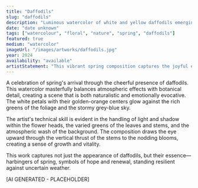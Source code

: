 ```yaml
---
title: "Daffodils"
slug: "daffodils"
description: "Luminous watercolor of white and yellow daffodils emerging from verdant foliage under a dramatic cloudy sky"
date: "date unknown"
tags: ["watercolour", "floral", "nature", "spring", "daffodils"]
featured: true
medium: "watercolor"
imageUrl: "/images/artworks/daffodils.jpg"
year: 2024
availability: "available"
artistStatement: "This vibrant spring composition captures the joyful emergence of daffodils in full bloom. The artist employs masterful wet-into-wet techniques to create atmospheric depth, with a moody blue-grey sky providing dramatic contrast to the brilliant whites and warm yellows of the flowers. The bold green foliage anchors the composition with strong vertical movements, while the delicate petals seem to dance in spring light. The painting celebrates renewal and the irrepressible spirit of nature awakening after winter. [AI GENERATED - PLACEHOLDER]"
---
```


A celebration of spring's arrival through the cheerful presence of daffodils. This watercolor masterfully balances atmospheric effects with botanical detail, creating a scene that is both naturalistic and emotionally evocative. The white petals with their golden-orange centers glow against the rich greens of the foliage and the stormy grey-blue sky.

The artist's technical skill is evident in the handling of light and shadow within the flower heads, the varied greens of the leaves and stems, and the atmospheric wash of the background. The composition draws the eye upward through the vertical thrust of the stems to the nodding blooms, creating a sense of growth and vitality.

This work captures not just the appearance of daffodils, but their essence—harbingers of spring, symbols of hope and renewal, standing resilient against uncertain weather.

[AI GENERATED - PLACEHOLDER]
